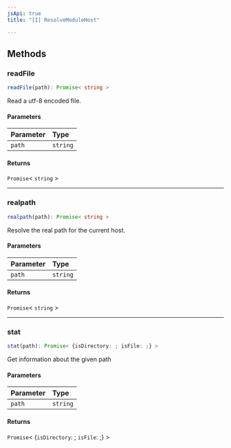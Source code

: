 ```yaml
---
jsApi: true
title: "[I] ResolveModuleHost"

---
```

## Methods

### readFile

```ts
readFile(path): Promise< string >
```

Read a utf-8 encoded file.

#### Parameters

| Parameter | Type |
| :------ | :------ |
| `path` | `string` |

#### Returns

`Promise`< `string` \>

***

### realpath

```ts
realpath(path): Promise< string >
```

Resolve the real path for the current host.

#### Parameters

| Parameter | Type |
| :------ | :------ |
| `path` | `string` |

#### Returns

`Promise`< `string` \>

***

### stat

```ts
stat(path): Promise< {isDirectory: ; isFile: ;} >
```

Get information about the given path

#### Parameters

| Parameter | Type |
| :------ | :------ |
| `path` | `string` |

#### Returns

`Promise`< \{`isDirectory`: ; `isFile`: ;} \>
